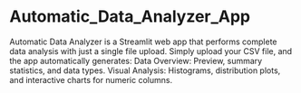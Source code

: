 # Automatic_Data_Analyzer_App
Automatic Data Analyzer is a Streamlit web app that performs complete data analysis with just a single file upload. Simply upload your CSV file, and the app automatically generates:  Data Overview: Preview, summary statistics, and data types. Visual Analysis: Histograms, distribution plots, and interactive charts for numeric columns.
